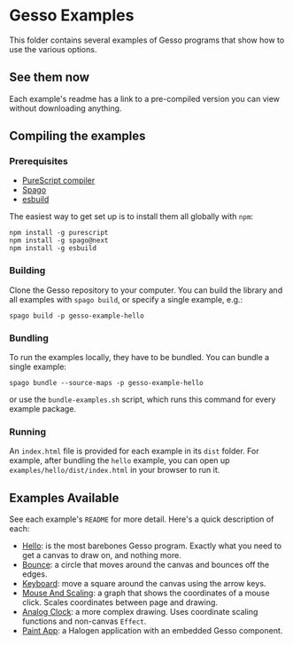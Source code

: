 # Gesso Examples

This folder contains several examples of Gesso programs that show how to use the various options.

## See them now

Each example's readme has a link to a pre-compiled version you can view without downloading anything.

## Compiling the examples

### Prerequisites

- [PureScript compiler](https://github.com/purescript/purescript)
- [Spago](https://github.com/purescript/spago#installation)
- [esbuild](https://esbuild.github.io/getting-started/)

The easiest way to get set up is to install them all globally with `npm`:

```
npm install -g purescript
npm install -g spago@next
npm install -g esbuild
```

### Building

Clone the Gesso repository to your computer. You can build the library and all examples with `spago build`, or specify a single example, e.g.:

```
spago build -p gesso-example-hello
```

### Bundling

To run the examples locally, they have to be bundled. You can bundle a single example:

```
spago bundle --source-maps -p gesso-example-hello
```

or use the `bundle-examples.sh` script, which runs this command for every example package.

### Running

An `index.html` file is provided for each example in its `dist` folder. For example, after bundling the `hello` example, you can open up `examples/hello/dist/index.html` in your browser to run it.

## Examples Available

See each example's `README` for more detail. Here's a quick description of each:

- [Hello](hello): is the most barebones Gesso program. Exactly what you need to get a canvas to draw on, and nothing more.
- [Bounce](bounce): a circle that moves around the canvas and bounces off the edges.
- [Keyboard](keyboard): move a square around the canvas using the arrow keys.
- [Mouse And Scaling](mouse-and-scaling): a graph that shows the coordinates of a mouse click. Scales coordinates between page and drawing.
- [Analog Clock](analog-clock): a more complex drawing. Uses coordinate scaling functions and non-canvas `Effect`.
- [Paint App](paint-app): a Halogen application with an embedded Gesso component.
